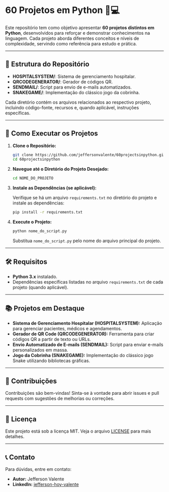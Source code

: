 # 60 Projetos em Python 🐍💻

Este repositório tem como objetivo apresentar **60 projetos distintos em Python**, desenvolvidos para reforçar e demonstrar conhecimentos na linguagem. Cada projeto aborda diferentes conceitos e níveis de complexidade, servindo como referência para estudo e prática.

---

## 📂 Estrutura do Repositório

- **HOSPITALSYSTEM/**: Sistema de gerenciamento hospitalar.
- **QRCODEGENERATOR/**: Gerador de códigos QR.
- **SENDMAIL/**: Script para envio de e-mails automatizados.
- **SNAKEGAME/**: Implementação do clássico jogo da cobrinha.

Cada diretório contém os arquivos relacionados ao respectivo projeto, incluindo código-fonte, recursos e, quando aplicável, instruções específicas.

---

## 🚀 Como Executar os Projetos

1. **Clone o Repositório:**

   ```bash
   git clone https://github.com/jeffersonvalente/60projectsinpython.git
   cd 60projectsinpython
   ```

2. **Navegue até o Diretório do Projeto Desejado:**

   ```bash
   cd NOME_DO_PROJETO
   ```

3. **Instale as Dependências (se aplicável):**

   Verifique se há um arquivo `requirements.txt` no diretório do projeto e instale as dependências:

   ```bash
   pip install -r requirements.txt
   ```

4. **Execute o Projeto:**

   ```bash
   python nome_do_script.py
   ```

   Substitua `nome_do_script.py` pelo nome do arquivo principal do projeto.

---

## 🛠️ Requisitos

- **Python 3.x** instalado.
- Dependências específicas listadas no arquivo `requirements.txt` de cada projeto (quando aplicável).

---

## 📚 Projetos em Destaque

- **Sistema de Gerenciamento Hospitalar (HOSPITALSYSTEM):** Aplicação para gerenciar pacientes, médicos e agendamentos.
- **Gerador de QR Code (QRCODEGENERATOR):** Ferramenta para criar códigos QR a partir de texto ou URLs.
- **Envio Automatizado de E-mails (SENDMAIL):** Script para enviar e-mails personalizados em massa.
- **Jogo da Cobrinha (SNAKEGAME):** Implementação do clássico jogo Snake utilizando bibliotecas gráficas.

---

## 🤝 Contribuições

Contribuições são bem-vindas! Sinta-se à vontade para abrir issues e pull requests com sugestões de melhorias ou correções.

---

## 📄 Licença

Este projeto está sob a licença MIT. Veja o arquivo [LICENSE](LICENSE) para mais detalhes.

---

## 📞 Contato

Para dúvidas, entre em contato:

- **Autor:** Jefferson Valente
- **LinkedIn:** [jefferson-hoy-valente](https://www.linkedin.com/in/jefferson-hoy-valente/)
